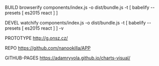 BUILD
browserify components/index.js -o dist/bundle.js -t [ babelify --presets [ es2015 react ] ]

DEVEL
watchify components/index.js -o dist/bundle.js -t [ babelify --presets [ es2015 react ] ] -v

PROTOTYPE
http://g.onsz.cz/

REPO
https://github.com/nanookilla/APP

GITHUB-PAGES https://adamryvola.github.io/charts-visual/
